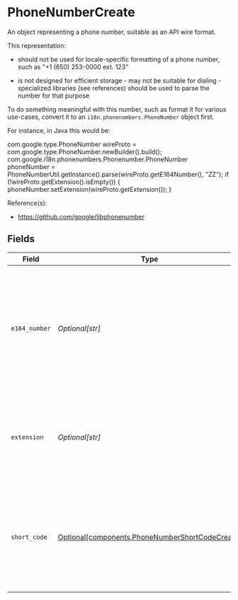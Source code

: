 # PhoneNumberCreate

An object representing a phone number, suitable as an API wire format.

 This representation:

 - should not be used for locale-specific formatting of a phone number, such  as "+1 (650) 253-0000 ext. 123"

 - is not designed for efficient storage - may not be suitable for dialing - specialized libraries (see references)  should be used to parse the number for that purpose

 To do something meaningful with this number, such as format it for various use-cases, convert it to an `i18n.phonenumbers.PhoneNumber` object first.

 For instance, in Java this would be:

  com.google.type.PhoneNumber wireProto =    com.google.type.PhoneNumber.newBuilder().build();  com.google.i18n.phonenumbers.Phonenumber.PhoneNumber phoneNumber =    PhoneNumberUtil.getInstance().parse(wireProto.getE164Number(), "ZZ");  if (!wireProto.getExtension().isEmpty()) {   phoneNumber.setExtension(wireProto.getExtension());  }

 Reference(s):
  - https://github.com/google/libphonenumber


## Fields

| Field                                                                                                                                                                                                                                                                                                                                                                                                                                                                                                                                                                                                                                                                             | Type                                                                                                                                                                                                                                                                                                                                                                                                                                                                                                                                                                                                                                                                              | Required                                                                                                                                                                                                                                                                                                                                                                                                                                                                                                                                                                                                                                                                          | Description                                                                                                                                                                                                                                                                                                                                                                                                                                                                                                                                                                                                                                                                       |
| --------------------------------------------------------------------------------------------------------------------------------------------------------------------------------------------------------------------------------------------------------------------------------------------------------------------------------------------------------------------------------------------------------------------------------------------------------------------------------------------------------------------------------------------------------------------------------------------------------------------------------------------------------------------------------- | --------------------------------------------------------------------------------------------------------------------------------------------------------------------------------------------------------------------------------------------------------------------------------------------------------------------------------------------------------------------------------------------------------------------------------------------------------------------------------------------------------------------------------------------------------------------------------------------------------------------------------------------------------------------------------- | --------------------------------------------------------------------------------------------------------------------------------------------------------------------------------------------------------------------------------------------------------------------------------------------------------------------------------------------------------------------------------------------------------------------------------------------------------------------------------------------------------------------------------------------------------------------------------------------------------------------------------------------------------------------------------- | --------------------------------------------------------------------------------------------------------------------------------------------------------------------------------------------------------------------------------------------------------------------------------------------------------------------------------------------------------------------------------------------------------------------------------------------------------------------------------------------------------------------------------------------------------------------------------------------------------------------------------------------------------------------------------- |
| `e164_number`                                                                                                                                                                                                                                                                                                                                                                                                                                                                                                                                                                                                                                                                     | *Optional[str]*                                                                                                                                                                                                                                                                                                                                                                                                                                                                                                                                                                                                                                                                   | :heavy_minus_sign:                                                                                                                                                                                                                                                                                                                                                                                                                                                                                                                                                                                                                                                                | The phone number, represented as a leading plus sign ('+'), followed by a phone number that uses a relaxed ITU E.164 format consisting of the country calling code (1 to 3 digits) and the subscriber number, with no additional spaces or formatting, e.g.: - correct: "+15552220123" - incorrect: "+1 (555) 222-01234 x123".<br/><br/> The ITU E.164 format limits the latter to 12 digits, but in practice not all countries respect that, so we relax that restriction here. National-only numbers are not allowed.<br/><br/> References: - https://www.itu.int/rec/T-REC-E.164-201011-I - https://en.wikipedia.org/wiki/E.164. - https://en.wikipedia.org/wiki/List_of_country_calling_codes |
| `extension`                                                                                                                                                                                                                                                                                                                                                                                                                                                                                                                                                                                                                                                                       | *Optional[str]*                                                                                                                                                                                                                                                                                                                                                                                                                                                                                                                                                                                                                                                                   | :heavy_minus_sign:                                                                                                                                                                                                                                                                                                                                                                                                                                                                                                                                                                                                                                                                | The phone number's extension. The extension is not standardized in ITU recommendations, except for being defined as a series of numbers with a maximum length of 40 digits. Other than digits, some other dialing characters such as ',' (indicating a wait) or '#' may be stored here.<br/><br/> Note that no regions currently use extensions with short codes, so this field is normally only set in conjunction with an E.164 number. It is held separately from the E.164 number to allow for short code extensions in the future.                                                                                                                                           |
| `short_code`                                                                                                                                                                                                                                                                                                                                                                                                                                                                                                                                                                                                                                                                      | [Optional[components.PhoneNumberShortCodeCreate]](../../models/components/phonenumbershortcodecreate.md)                                                                                                                                                                                                                                                                                                                                                                                                                                                                                                                                                                          | :heavy_minus_sign:                                                                                                                                                                                                                                                                                                                                                                                                                                                                                                                                                                                                                                                                | An object representing a short code, which is a phone number that is typically much shorter than regular phone numbers and can be used to address messages in MMS and SMS systems, as well as for abbreviated dialing (e.g. "Text 611 to see how many minutes you have remaining on your plan.").<br/><br/> Short codes are restricted to a region and are not internationally dialable, which means the same short code can exist in different regions, with different usage and pricing, even if those regions share the same country calling code (e.g. US and CA).                                                                                                            |